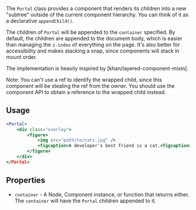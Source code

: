 The `Portal` class provides a component that renders its children into a new "subtree" outside of the current component hierarchy. You can think of it as a declarative `appendChild()`.

The children of `Portal` will be appended to the `container` specified. By default, the children are appended to the document body, which is easier than managing the `z-index` of everything on the page. It's also better for accessibility and makes stacking a snap, since components will stack in mount order.

The implementation is heavily inspired by [khan/layered-component-mixin].

Note: You can't use a ref to identify the wrapped child, since this component will be stealing the ref from the owner. You should use the component API to obtain a reference to the wrapped child instead.

## Usage

```jsx
<Portal>
    <div class="overlay">
        <figure>
            <img src="path/to/cats.jpg" />
            <figcaption>A developer's best friend is a cat.<figcaption>
        </figure>
    </div>
</Portal>
```

[khan/layer-component-mixin]: https://github.com/Khan/react-components/blob/master/js/layered-component-mixin.jsx

## Properties

- `container` - A Node, Component instance, or function that returns either. The `container` will have the `Portal` children appended to it.
